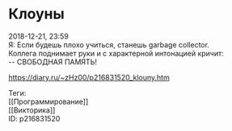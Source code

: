 Клоуны
=======

   
 2018-12-21, 23:59   
  Я: Если будешь плохо учиться, станешь garbage collector.   
 Коллега поднимает руки и с характерной интонацией кричит:   
 -- СВОБОДНАЯ ПАМЯТЬ!   
    
 <https://diary.ru/~zHz00/p216831520_klouny.htm>   
   
 Теги:   
 [[Программирование]]   
 [[Викторика]]   
 ID: p216831520